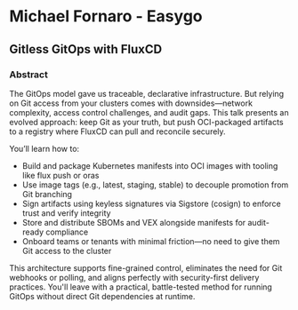 # Michael Fornaro - Easygo

## Gitless GitOps with FluxCD

### Abstract
The GitOps model gave us traceable, declarative infrastructure. But relying on Git access from your clusters comes with downsides—network complexity, access control challenges, and audit gaps. This talk presents an evolved approach: keep Git as your truth, but push OCI-packaged artifacts to a registry where FluxCD can pull and reconcile securely.

You’ll learn how to:
- Build and package Kubernetes manifests into OCI images with tooling like flux push or oras
- Use image tags (e.g., latest, staging, stable) to decouple promotion from Git branching
- Sign artifacts using keyless signatures via Sigstore (cosign) to enforce trust and verify integrity
- Store and distribute SBOMs and VEX alongside manifests for audit-ready compliance
- Onboard teams or tenants with minimal friction—no need to give them Git access to the cluster

This architecture supports fine-grained control, eliminates the need for Git webhooks or polling, and aligns perfectly with security-first delivery practices. You'll leave with a practical, battle-tested method for running GitOps without direct Git dependencies at runtime.